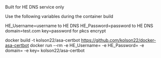 Built for HE DNS service only

Use the following variables during the container build

HE_Username=username to HE DNS
HE_Password=password to HE DNS
domain=test.com 
key=password for pkcs encrypt

docker build -t kolson22/asa-certbot https://github.com/kolson22/docker-asa-certbot
docker run --rm -e HE_Username=<username> -e HE_Password=<password> -e domain=<domain in he> -e key=<key to decrypt pkcs12> kolson22/asa-certbot
